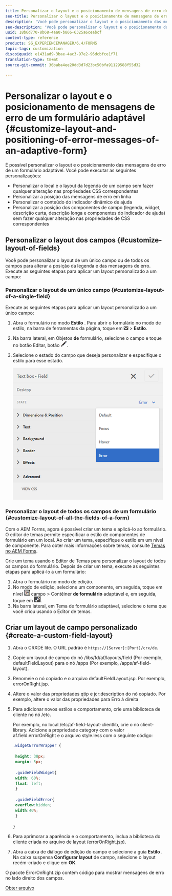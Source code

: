 ```yaml
---
title: Personalizar o layout e o posicionamento de mensagens de erro de um formulário adaptável
seo-title: Personalizar o layout e o posicionamento de mensagens de erro de um formulário adaptável
description: 'Você pode personalizar o layout e o posicionamento das mensagens de erro de um adaptador para. '
seo-description: 'Você pode personalizar o layout e o posicionamento das mensagens de erro de um adaptador para. '
uuid: 18b6d770-8b68-4aa0-b866-6325a6ceabcf
content-type: reference
products: SG_EXPERIENCEMANAGER/6.4/FORMS
topic-tags: customization
discoiquuid: e1431ad9-3bae-4ac3-97e2-96dcbfce1f71
translation-type: tm+mt
source-git-commit: 36baba4ee20dd3d7d23bc50bfa91129588f55d32

---
```



# Personalizar o layout e o posicionamento de mensagens de erro de um formulário adaptável {#customize-layout-and-positioning-of-error-messages-of-an-adaptive-form}

É possível personalizar o layout e o posicionamento das mensagens de erro de um formulário adaptável. Você pode executar as seguintes personalizações:

* Personalizar o local e o layout da legenda de um campo sem fazer qualquer alteração nas propriedades CSS correspondentes
* Personalizar a posição das mensagens de erro em linha
* Personalizar o conteúdo do indicador dinâmico de ajuda
* Personalizar a posição dos componentes de campo (legenda, widget, descrição curta, descrição longa e componentes do indicador de ajuda) sem fazer qualquer alteração nas propriedades de CSS correspondentes

## Personalizar o layout dos campos {#customize-layout-of-fields}

Você pode personalizar o layout de um único campo ou de todos os campos para alterar a posição da legenda e das mensagens de erro. Execute as seguintes etapas para aplicar um layout personalizado a um campo:

### Personalizar o layout de um único campo {#customize-layout-of-a-single-field}

Execute as seguintes etapas para aplicar um layout personalizado a um único campo:

1. Abra o formulário no modo **Estilo** . Para abrir o formulário no modo de estilo, na barra de ferramentas da página, toque em ![tela suspensa](assets/canvas-drop-down.png) > **Estilo**.
1. Na barra lateral, em Objetos **de** formulário, selecione o campo e toque no botão Editar, botão ![editar](assets/edit-button.png).
1. Selecione o estado do campo que deseja personalizar e especifique o estilo para esse estado.

   ![Especificação do estilo em linha de um campo](assets/edit-error-state.png)

### Personalizar o layout de todos os campos de um formulário {#customize-layout-of-all-the-fields-of-a-form}

Com o AEM Forms, agora é possível criar um tema e aplicá-lo ao formulário. O editor de temas permite especificar o estilo de componentes de formulário em um local. Ao criar um tema, especifique o estilo em um nível de componente. Para obter mais informações sobre temas, consulte [Temas no AEM Forms](/help/forms/using/themes.md).

Crie um tema usando o Editor de Temas para personalizar o layout de todos os campos do formulário. Depois de criar um tema, execute as seguintes etapas para aplicá-lo a um formulário:

1. Abra o formulário no modo de edição.
1. No modo de edição, selecione um componente, em seguida, toque em nível ![de](assets/field-level.png) campo > Contêiner **de formulário** adaptável e, em seguida, toque em ![cmppr](assets/cmppr.png).
1. Na barra lateral, em Tema de formulário adaptável, selecione o tema que você criou usando o Editor de temas.

## Criar um layout de campo personalizado {#create-a-custom-field-layout}

1. Abra o CRXDE lite. O URL padrão é `https://[Server]:[Port]/crx/de`.
1. Copie um layout de campo do nó /libs/fd/af/layouts/field (Por exemplo, defaultFieldLayout) para o nó /apps (Por exemplo, /apps/af-field-layout).
1. Renomeie o nó copiado e o arquivo defaultFieldLayout.jsp. Por exemplo, errorOnRight.jsp.

1. Altere o valor das propriedades qtip e jcr:description do nó copiado. Por exemplo, altere o valor das propriedades para Erro à direita

1. Para adicionar novos estilos e comportamento, crie uma biblioteca de cliente no nó /etc.

   Por exemplo, no local /etc/af-field-layout-clientlib, crie o nó client-library. Adicione a propriedade category com o valor af.field.errorOnRight e o arquivo style.less com o seguinte código:

   ```css
   .widgetErrorWrapper {
   
    height: 38px;
    margin: 5px;
   
    .guideFieldWidget{
    width: 60%;
    float: left; 
    }
   
    .guideFieldError{
    overflow:hidden;
    width:40%; 
    }
   
   }
   ```

1. Para aprimorar a aparência e o comportamento, inclua a biblioteca do cliente criada no arquivo de layout (errorOnRight.jsp).
1. Abra a caixa de diálogo de edição do campo e selecione a guia **Estilo** . Na caixa suspensa **Configurar layout** de campo, selecione o layout recém-criado e clique em **OK**.

O pacote ErrorOnRight.zip contém código para mostrar mensagens de erro no lado direito dos campos.

[Obter arquivo](assets/erroronright.zip)
